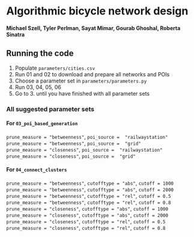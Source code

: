 # Algorithmic bicycle network design
#### Michael Szell, Tyler Perlman, Sayat Mimar, Gourab Ghoshal, Roberta Sinatra

## Running the code
1. Populate `parameters/cities.csv` 
2. Run 01 and 02 to download and prepare all networks and POIs  
3. Choose a parameter set in `parameters/parameters.py`  
4. Run 03, 04, 05, 06  
5. Go to 3. until you have finished with all parameter sets

### All suggested parameter sets 
#### For `03_poi_based_generation`
`prune_measure = "betweenness"`, `poi_source =  "railwaystation"`  
`prune_measure = "betweenness"`, `poi_source =  "grid"`  
`prune_measure = "closeness"`, `poi_source =  "railwaystation"`  
`prune_measure = "closeness"`, `poi_source =  "grid"`  

#### For `04_connect_clusters`
`prune_measure = "betweenness"`, `cutofftype = "abs"`, `cutoff = 1000`  
`prune_measure = "betweenness"`, `cutofftype = "abs"`, `cutoff = 2000`  
`prune_measure = "betweenness"`, `cutofftype = "rel"`, `cutoff = 0.5`  
`prune_measure = "betweenness"`, `cutofftype = "rel"`, `cutoff = 0.8`  
`prune_measure = "closeness"`, `cutofftype = "abs"`, `cutoff = 1000`  
`prune_measure = "closeness"`, `cutofftype = "abs"`, `cutoff = 2000`  
`prune_measure = "closeness"`, `cutofftype = "rel"`, `cutoff = 0.5`  
`prune_measure = "closeness"`, `cutofftype = "rel"`, `cutoff = 0.8`  